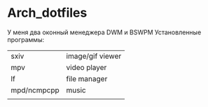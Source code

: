 # Arch_dotfiles
У меня два оконный менеджера DWM и BSWPM
Установленные программы:

|                     |                  |
| --------            | --------         |
| sxiv                | image/gif viewer |
| mpv                 | video player     |
| lf                  | file manager     |
| mpd/ncmpcpp         | music            |
|                     |                  |
